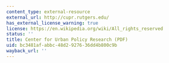 ```yaml
---
content_type: external-resource
external_url: http://cupr.rutgers.edu/
has_external_license_warning: true
license: https://en.wikipedia.org/wiki/All_rights_reserved
status: ''
title: Center for Urban Policy Research (PDF)
uid: bc3481af-abbc-48d2-9276-36dd4b800c9b
wayback_url: ''
---
```


